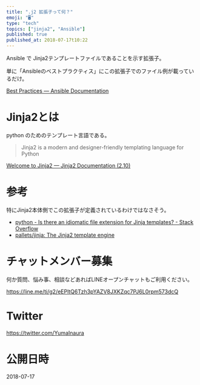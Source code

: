 ```yaml
---
title: ".j2 拡張子って何？"
emoji: "🖥"
type: "tech"
topics: ["jinja2", "Ansible"]
published: true
published_at: 2018-07-17t10:22
---
```


Ansible で Jinja2テンプレートファイルであることを示す拡張子。

単に「Ansibleのベストプラクティス」にこの拡張子でのファイル例が載っているだけ。

[Best Practices — Ansible Documentation](https://docs.ansible.com/ansible/latest/user_guide/playbooks_best_practices.html#directory-layout)

# Jinja2とは

python のためのテンプレート言語である。

>Jinja2 is a modern and designer-friendly templating language for Python 

[Welcome to Jinja2 — Jinja2 Documentation (2.10)](http://jinja.pocoo.org/docs/2.10/)

# 参考

特にJinja2本体側でこの拡張子が定義されているわけではなさそう。

- [python - Is there an idiomatic file extension for Jinja templates? - Stack Overflow](https://stackoverflow.com/questions/29590931/is-there-an-idiomatic-file-extension-for-jinja-templates)
- [pallets/jinja: The Jinja2 template engine](https://github.com/pallets/jinja)








<!-- Update From Qiita API -->

# チャットメンバー募集


何か質問、悩み事、相談などあればLINEオープンチャットもご利用ください。

https://line.me/ti/g2/eEPltQ6Tzh3pYAZV8JXKZqc7PJ6L0rpm573dcQ





# Twitter


https://twitter.com/YumaInaura


<!-- Update From Qiita API -->



# 公開日時

2018-07-17
